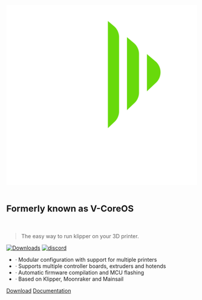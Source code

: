 ![logo](_media/logos/Logo-v2-white.svg)

# <small>Formerly known as **V-CoreOS**</small>

<br />

> The easy way to run klipper on your 3D printer.

[![Downloads](https://img.shields.io/github/downloads/Rat-OS/RatOS/total?color=%2368da0b)](https://github.com/Rat-OS/RatOS/releases)
[![discord](https://img.shields.io/discord/582187371529764864?color=%235865F2&label=discord&logo=discord&logoColor=white&style=flat)](http://discord.gg/ratrig)

- · Modular configuration with support for multiple printers
- · Supports multiple controller boards, extruders and hotends
- · Automatic firmware compilation and MCU flashing
- · Based on Klipper, Moonraker and Mainsail

[Download](https://github.com/Rat-OS/RatOS/releases)
[Documentation](#introduction)

